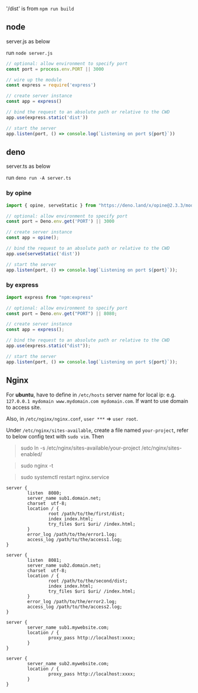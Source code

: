 
'/dist' is from `npm run build`

## node

server.js as below

run `node server.js`

```javascript
// optional: allow environment to specify port
const port = process.env.PORT || 3000

// wire up the module
const express = require('express')

// create server instance
const app = express()

// bind the request to an absolute path or relative to the CWD
app.use(express.static('dist'))

// start the server
app.listen(port, () => console.log(`Listening on port ${port}`))
```

## deno

server.ts as below

run `deno run -A server.ts`

### by opine

```typescript
import { opine, serveStatic } from "https://deno.land/x/opine@2.3.3/mod.ts";

// optional: allow environment to specify port
const port = Deno.env.get('PORT') || 3000

// create server instance
const app = opine();

// bind the request to an absolute path or relative to the CWD
app.use(serveStatic('dist'))

// start the server
app.listen(port, () => console.log(`Listening on port ${port}`));
```

### by express

```typescript
import express from "npm:express"

// optional: allow environment to specify port
const port = Deno.env.get("PORT") || 8080;

// create server instance
const app = express();

// bind the request to an absolute path or relative to the CWD
app.use(express.static("dist"));

// start the server
app.listen(port, () => console.log(`Listening on port ${port}`));
```

## Nginx 

For **ubuntu**, have to define in `/etc/hosts` server name for local ip: e.g. `127.0.0.1 mydomain www.mydomain.com mydomain.com`. If want to use domain to access site.

Also, in `/etc/nginx/nginx.conf`, `user ***` => `user root`.

Under `/etc/nginx/sites-available`, create a file named `your-project`, refer to below config text with `sudo vim`. Then

> sudo ln -s /etc/nginx/sites-available/your-project /etc/nginx/sites-enabled/

> sudo nginx -t

> sudo systemctl restart nginx.service

```
server {
        listen  8080;
        server_name sub1.domain.net;
        charset  utf-8;
        location / {
                root /path/to/the/first/dist;
                index index.html;
                try_files $uri $uri/ /index.html;
        }
        error_log /path/to/the/error1.log;
        access_log /path/to/the/access1.log;
}

server {
        listen  8081;
        server_name sub2.domain.net;
        charset  utf-8;
        location / {
                root /path/to/the/second/dist;
                index index.html;
                try_files $uri $uri/ /index.html;
        }
        error_log /path/to/the/error2.log;
        access_log /path/to/the/access2.log;
}
```

```
server {
        server_name sub1.mywebsite.com;
        location / {
                proxy_pass http://localhost:xxxx;
        }
}

server {
        server_name sub2.mywebsite.com;
        location / {
                proxy_pass http://localhost:xxxx;
        }
}
```

